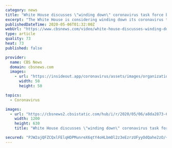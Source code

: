 ```yaml
---
category: news
title: "White House discusses \"winding down\" coronavirus task force by Memorial Day"
excerpt: "The White House is considering winding down its coronavirus task force by Memorial Day, according to Vice President Mike Pence. Politico White House correspondent and associate editor Anita Kumar discusses the news and the rest of the day's political headlines."
publishedDateTime: 2020-05-06T01:32:00Z
webUrl: "https://www.cbsnews.com/video/white-house-discusses-winding-down-coronavirus-task-force-by-memorial-day/"
type: article
quality: 73
heat: 73
published: false

provider:
  name: CBS News
  domain: cbsnews.com
  images:
    - url: "https://insideout.app/coronavirus/assets/images/organizations/cbsnews.com-50x50.jpg"
      width: 50
      height: 50

topics:
  - Coronavirus

images:
  - url: "https://cbsnews2.cbsistatic.com/hub/i/r/2020/05/06/a8da2873-68ad-421f-8120-9f43eabe377b/thumbnail/1200x630/d88187a645da66b37c0e0aace9567da8/cbsn-fusion-white-house-discusses-winding-down-coronavirus-task-force-by-memorial-day-thumbnail-480137-640x360.jpg"
    width: 1200
    height: 630
    title: "White House discusses \"winding down\" coronavirus task force by Memorial Day"

secured: "PJW2ajQFZCQxlFElqHDPMunreX6qtY4oHLbmOl2z3eEzrzUFyyOdQahe2zO/+/pCaLOr2ZbvBm3vHhrVlrfsY5ejwEslzfg7gtk3t1UESUlptgagwQAW330SVGYRBiYrGfDYNL9SAZWS3hL09j0ls9DAgNZjlrB7D46rQSjR6uJl5kRCO7xqr92p5QRE4/Sfj8J4AGIfNV3KsFv8KUuAf32ba4xquI4LJkYqLHQuETo4bZHW5+PF9lD9wF2GZ5WihurvfRDZ1m2XDCb0BTsY1TsEILUkZxs4wZgQr0kOJfcote1pVH1G6dAJB4SMS+Lt;V3FqewMaPRxsKlXj6Z+OiA=="
---
```


